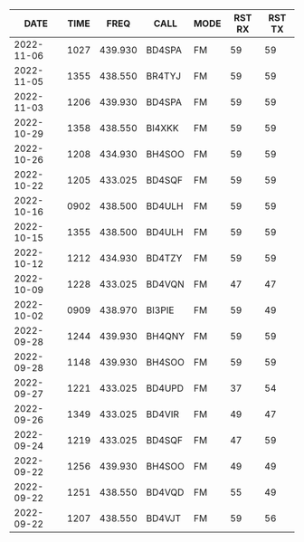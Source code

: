 |DATE|TIME|FREQ|CALL|MODE|RST RX|RST TX|
|-|-|-|-|-|-|-|
|2022-11-06|1027|439.930|BD4SPA|FM|59|59|
|2022-11-05|1355|438.550|BR4TYJ|FM|59|59|
|2022-11-03|1206|439.930|BD4SPA|FM|59|59|
|2022-10-29|1358|438.550|BI4XKK|FM|59|59|
|2022-10-26|1208|434.930|BH4SOO|FM|59|59|
|2022-10-22|1205|433.025|BD4SQF|FM|59|59|
|2022-10-16|0902|438.500|BD4ULH|FM|59|59|
|2022-10-15|1355|438.500|BD4ULH|FM|59|59|
|2022-10-12|1212|434.930|BD4TZY|FM|59|59|
|2022-10-09|1228|433.025|BD4VQN|FM|47|47|
|2022-10-02|0909|438.970|BI3PIE|FM|59|49|
|2022-09-28|1244|439.930|BH4QNY|FM|59|59|
|2022-09-28|1148|439.930|BH4SOO|FM|59|59|
|2022-09-27|1221|433.025|BD4UPD|FM|37|54|
|2022-09-26|1349|433.025|BD4VIR|FM|49|47|
|2022-09-24|1219|433.025|BD4SQF|FM|47|59|
|2022-09-22|1256|439.930|BH4SOO|FM|49|49|
|2022-09-22|1251|438.550|BD4VQD|FM|55|49|
|2022-09-22|1207|438.550|BD4VJT|FM|59|56|
